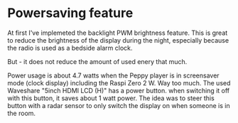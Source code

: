 # Powersaving feature


At first I've implemeted the backlight PWM brightness feature. This is great to reduce the brightness of the display during the night, especially because the radio is used as a bedside alarm clock.

But - it does not reduce the amount of used enery that much. 

Power usage is about 4.7 watts when the Peppy player is in screensaver mode (clock display) including the Raspi Zero 2 W.
Way too much.
The used Waveshare "5inch HDMI LCD (H)" has a power button. when switching it off with this button, it saves about 1 watt power. The idea was to steer this button with a radar sensor to only switch the display on when someone is in the room.
